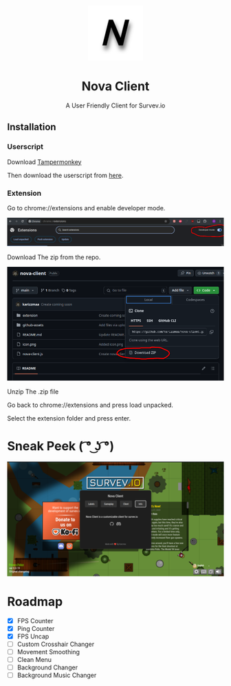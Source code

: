 <div align="center">
      <img src="icon.png" alt="Logo" width="128" height="128">
   </a>
   <h1 align="center">Nova Client</h1>
   <p align="center">
      A User Friendly Client for Survev.io
   </p>
</div>


## Installation 
### Userscript
Download [Tampermonkey](https://www.tampermonkey.net/crx/tampermonkey_stable.crx)

Then download the userscript from [here](https://raw.githubusercontent.com/karizzmaa/nova-client/refs/heads/main/nova-client.js).

### Extension

Go to chrome://extensions and enable developer mode.

![developer mode](https://raw.githubusercontent.com/karizzmaa/nova-client/refs/heads/main/github-assets/developer_mode.png)

Download The zip from the repo.

![extension](https://raw.githubusercontent.com/karizzmaa/nova-client/refs/heads/main/github-assets/extension.png)


Unzip The .zip file 


Go back to chrome://extensions and press load unpacked.


Select the extension folder and press enter.


# Sneak Peek ( ͡° ͜ʖ ͡°)

![preview](https://github.com/karizzmaa/nova-client/blob/main/github-assets/preview.png?raw=true)


# Roadmap

- [x] FPS Counter
- [x] Ping Counter
- [x] FPS Uncap
- [ ] Custom Crosshair Changer
- [ ] Movement Smoothing
- [ ] Clean Menu
- [ ] Background Changer
- [ ] Background Music Changer
